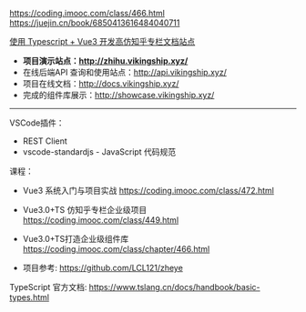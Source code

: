 https://coding.imooc.com/class/466.html
https://juejin.cn/book/6850413616484040711

[使用 Typescript + Vue3 开发高仿知乎专栏文档站点](http://docs.vikingship.xyz/)

- **项目演示站点：http://zhihu.vikingship.xyz/**
- 在线后端API 查询和使用站点：<http://api.vikingship.xyz/>
- 项目在线文档：<http://docs.vikingship.xyz/>
- 完成的组件库展示：<http://showcase.vikingship.xyz/>

--------------------------------------------

VSCode插件：

- REST Client
- vscode-standardjs - JavaScript 代码规范

课程：

- Vue3 系统入门与项目实战 https://coding.imooc.com/class/472.html
- Vue3.0+TS 仿知乎专栏企业级项目 https://coding.imooc.com/class/449.html
- Vue3.0+TS打造企业级组件库 https://coding.imooc.com/class/chapter/466.html

- 项目参考: https://github.com/LCL121/zheye

TypeScript 官方文档: https://www.tslang.cn/docs/handbook/basic-types.html
